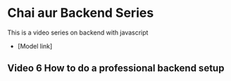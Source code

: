 # Chai aur Backend Series 
This is a video series on backend with javascript
- [Model link] <!--Paste the link here in curly brackets-->
## Video 6 How to do a professional backend setup

